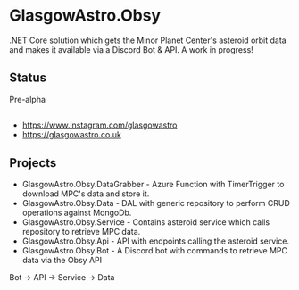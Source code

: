 # GlasgowAstro.Obsy
.NET Core solution which gets the Minor Planet Center's asteroid orbit data and makes it available via a Discord Bot & API. A work in progress!

## Status
Pre-alpha

##
- https://www.instagram.com/glasgowastro
- https://glasgowastro.co.uk

## Projects
- GlasgowAstro.Obsy.DataGrabber - Azure Function with TimerTrigger to download MPC's data and store it.
- GlasgowAstro.Obsy.Data - DAL with generic repository to perform CRUD operations against MongoDb.
- GlasgowAstro.Obsy.Service - Contains asteroid service which calls repository to retrieve MPC data.
- GlasgowAstro.Obsy.Api - API with endpoints calling the asteroid service.
- GlasgowAstro.Obsy.Bot - A Discord bot with commands to retrieve MPC data via the Obsy API

Bot -> API -> Service -> Data
